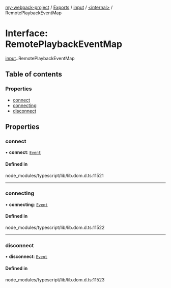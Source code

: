 [my-webpack-project](../README.md) / [Exports](../modules.md) / [input](../modules/input.md) / [<internal\>](../modules/input._internal_.md) / RemotePlaybackEventMap

# Interface: RemotePlaybackEventMap

[input](../modules/input.md).[<internal>](../modules/input._internal_.md).RemotePlaybackEventMap

## Table of contents

### Properties

- [connect](input._internal_.RemotePlaybackEventMap.md#connect)
- [connecting](input._internal_.RemotePlaybackEventMap.md#connecting)
- [disconnect](input._internal_.RemotePlaybackEventMap.md#disconnect)

## Properties

### connect

• **connect**: [`Event`](../modules/input._internal_.md#event)

#### Defined in

node_modules/typescript/lib/lib.dom.d.ts:11521

___

### connecting

• **connecting**: [`Event`](../modules/input._internal_.md#event)

#### Defined in

node_modules/typescript/lib/lib.dom.d.ts:11522

___

### disconnect

• **disconnect**: [`Event`](../modules/input._internal_.md#event)

#### Defined in

node_modules/typescript/lib/lib.dom.d.ts:11523
